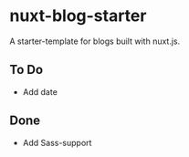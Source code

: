 # nuxt-blog-starter

A starter-template for blogs built with nuxt.js.

## To Do

- Add date 

## Done

- Add Sass-support

